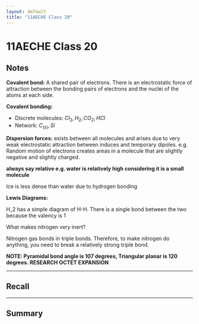 ```yaml
---
layout: default
title: "11AECHE Class 20"
---
```

# 11AECHE Class 20


## Notes

**Covalent bond:** A shared pair of electrons. There is an electrostatic force of attraction between the bonding pairs of electrons and the nuclei of the atoms at each side.


**Covalent bonding:**
* Discrete molecules: $Cl_2, H_2, CO_2, HCl$
* Network: $C_{(s)}, Si$

**Dispersion forces:** exists between all molecules and arises due to very weak electrostatic attraction between induces and temporary dipoles. e.g. Random motion of electrons creates areas in a molecule that are slightly negative and slightly charged.

**always say relative e.g. water is relatively high considering it is a small molecule**


Ice is less dense than water due to hydrogen bonding

**Lewis Diagrams:**

H_2 has a simple diagram of H-H. There is a single bond between the two because the valency is 1

What makes nitrogen very inert?

Nitrogen gas bonds in triple bonds. Therefore, to make nitrogen do anything, you need to break a relatively strong triple bond.

**NOTE: Pyramidal bond angle is 107 degrees, Triangular planar is 120 degrees. RESEARCH OCTET EXPANSION**




---
## Recall








---

## Summary